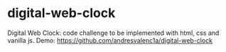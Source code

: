 # digital-web-clock
Digital Web Clock: code challenge to be implemented with html, css and vanilla js.
Demo: https://github.com/andresvalenc1a/digital-web-clock